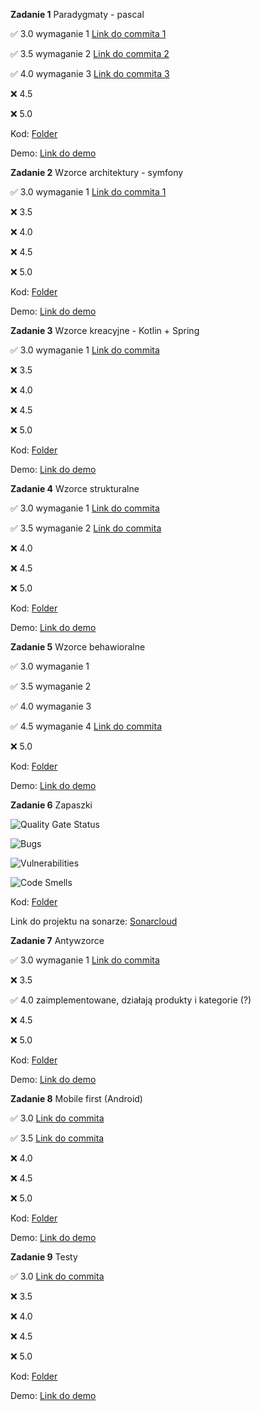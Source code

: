 **Zadanie 1** Paradygmaty - pascal

:white_check_mark: 3.0 wymaganie 1 [Link do commita 1](https://github.com/mmikusx/programowanie_obiektowe/commit/1302cc58fd610807e928d61f579fc0911c47a4e8)

:white_check_mark: 3.5 wymaganie 2 [Link do commita 2](https://github.com/mmikusx/programowanie_obiektowe/commit/1a758256b749829a30285b64296b68ece50a48ac)

:white_check_mark: 4.0 wymaganie 3 [Link do commita 3](https://github.com/mmikusx/programowanie_obiektowe/blob/main/Zadanie1/zad1.pas)

:x: 4.5

:x: 5.0

Kod: [Folder](https://github.com/mmikusx/programowanie_obiektowe/tree/main/Zadanie1)

Demo: [Link do demo](https://github.com/mmikusx/programowanie_obiektowe/blob/main/demos/Obiektowe%20zadanie%201.mov)


**Zadanie 2** Wzorce architektury - symfony

:white_check_mark: 3.0 wymaganie 1 [Link do commita 1](https://github.com/mmikusx/programowanie_obiektowe/commit/6b24ea65bd479b2e4c50a6ffb7f2c594e3c0a74f)

:x: 3.5

:x: 4.0

:x: 4.5

:x: 5.0

Kod: [Folder](https://github.com/mmikusx/programowanie_obiektowe/tree/main/Zadanie2)

Demo: [Link do demo](https://github.com/mmikusx/programowanie_obiektowe/blob/main/demos/Obiektowe%20zadanie%202.mov)


**Zadanie 3** Wzorce kreacyjne - Kotlin + Spring

:white_check_mark: 3.0 wymaganie 1 [Link do commita](https://github.com/mmikusx/programowanie_obiektowe/commit/2917a0892084ce72ad16a2f007df03c67805d904)

:x: 3.5

:x: 4.0

:x: 4.5

:x: 5.0

Kod: [Folder](https://github.com/mmikusx/programowanie_obiektowe/tree/2917a0892084ce72ad16a2f007df03c67805d904/Zadanie3)

Demo: [Link do demo](https://github.com/mmikusx/programowanie_obiektowe/blob/main/demos/Zadanie%203.md)


**Zadanie 4** Wzorce strukturalne

:white_check_mark: 3.0 wymaganie 1 [Link do commita](https://github.com/mmikusx/programowanie_obiektowe/commit/8a6f7dd1312dc83a38f3b59b4a338d24c750834a)

:white_check_mark: 3.5 wymaganie 2 [Link do commita](https://github.com/mmikusx/programowanie_obiektowe/commit/7e5298838bcc41b485ecb788f8757e22935b0cc0)

:x: 4.0

:x: 4.5

:x: 5.0

Kod: [Folder](https://github.com/mmikusx/programowanie_obiektowe/tree/main/Zadanie4)

Demo: [Link do demo](https://github.com/mmikusx/programowanie_obiektowe/blob/main/demos/Zadanie%204.md)

**Zadanie 5** Wzorce behawioralne

:white_check_mark: 3.0 wymaganie 1

:white_check_mark: 3.5 wymaganie 2

:white_check_mark: 4.0 wymaganie 3

:white_check_mark: 4.5 wymaganie 4 [Link do commita](https://github.com/mmikusx/programowanie_obiektowe/commit/f8c8c3ad898d623f2b5b27b1e298e0a78bf49ba2)

:x: 5.0

Kod: [Folder](https://github.com/mmikusx/programowanie_obiektowe/tree/main/Zadanie5)

Demo: [Link do demo](https://github.com/mmikusx/programowanie_obiektowe/blob/main/demos/Zadanie%205.md)

**Zadanie 6** Zapaszki

![Quality Gate Status](https://sonarcloud.io/api/project_badges/measure?project=mmikusx_Zadanie6_obiektowe_client_sonar&metric=security_rating)

![Bugs](https://sonarcloud.io/api/project_badges/measure?project=mmikusx_Zadanie6_obiektowe_client_sonar&metric=bugs)

![Vulnerabilities](https://sonarcloud.io/api/project_badges/measure?project=mmikusx_Zadanie6_obiektowe_client_sonar&metric=vulnerabilities)

![Code Smells](https://sonarcloud.io/api/project_badges/measure?project=mmikusx_Zadanie6_obiektowe_client_sonar&metric=code_smells)

Kod: [Folder](https://github.com/mmikusx/Zadanie6_obiektowe_client_sonar/)

Link do projektu na sonarze: [Sonarcloud](https://sonarcloud.io/component_measures?id=mmikusx_Zadanie6_obiektowe_client_sonar)

**Zadanie 7** Antywzorce

:white_check_mark: 3.0 wymaganie 1 [Link do commita](https://github.com/mmikusx/programowanie_obiektowe/commit/8c0830bd224bad7d0ca5023990e2031e1b2e990a)

:x: 3.5

:white_check_mark: 4.0 zaimplementowane, działają produkty i kategorie (?)

:x: 4.5

:x: 5.0

Kod: [Folder](https://github.com/mmikusx/programowanie_obiektowe/tree/main/Zadanie7)

Demo: [Link do demo](https://github.com/mmikusx/programowanie_obiektowe/blob/main/demos/Zadanie%207.md)

**Zadanie 8** Mobile first (Android)

:white_check_mark: 3.0 [Link do commita](https://github.com/mmikusx/programowanie_obiektowe/commit/d7a20747791ef2ad4d549075b2ff5f0670e82cfd)

:white_check_mark: 3.5 [Link do commita](https://github.com/mmikusx/programowanie_obiektowe/commit/a54702acac99a31c146671249d6fa99faa7b3f20)

:x: 4.0

:x: 4.5

:x: 5.0

Kod: [Folder](https://github.com/mmikusx/programowanie_obiektowe/tree/main/Zadanie8)

Demo: [Link do demo](https://github.com/mmikusx/programowanie_obiektowe/blob/main/demos/Zadanie%208.md)

**Zadanie 9** Testy

:white_check_mark: 3.0 [Link do commita](https://github.com/mmikusx/programowanie_obiektowe/commit/87828d377cb5f940ed3619bf9ca761460a41a20fa)

:x: 3.5

:x: 4.0

:x: 4.5

:x: 5.0

Kod: [Folder](https://github.com/mmikusx/programowanie_obiektowe/tree/main/Zadanie9)

Demo: [Link do demo](https://github.com/mmikusx/programowanie_obiektowe/blob/main/demos/Zadanie%209.md)